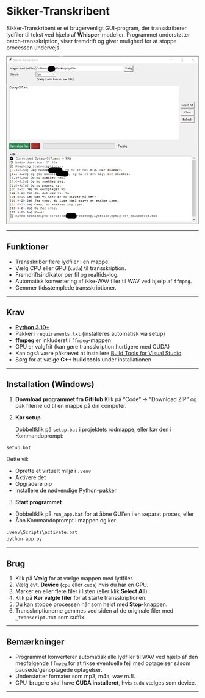 # Sikker-Transkribent

Sikker-Transkribent er et brugervenligt GUI-program, der transskriberer lydfiler til tekst ved hjælp af **Whisper**-modeller. Programmet understøtter batch-transskription, viser fremdrift og giver mulighed for at stoppe processen undervejs.

![GUI eksempel med log](screenshots/GUI.png)


---

## Funktioner

* Transskriber flere lydfiler i en mappe.
* Vælg CPU eller GPU (`cuda`) til transskription.
* Fremdriftsindikator per fil og realtids-log.
* Automatisk konvertering af ikke-WAV filer til WAV ved hjælp af `ffmpeg`.
* Gemmer tidsstemplede transskriptioner.

---

## Krav

* [**Python 3.10+**](https://www.python.org/downloads/)
* Pakker i `requirements.txt` (installeres automatisk via setup)
* **ffmpeg** er inkluderet i `ffmpeg`-mappen
* GPU er valgfrit (kan gøre transskription hurtigere med CUDA)
* Kan også være påkrævet at installere [Build Tools for Visual Studio](https://visualstudio.microsoft.com/visual-cpp-build-tools/)
* Sørg for at vælge **C++ build tools** under installationen

---

## Installation (Windows)

1. **Download programmet fra GitHub**
   Klik på “Code” → “Download ZIP” og pak filerne ud til en mappe på din computer.

2. **Kør setup**

   Dobbeltklik på `setup.bat` i projektets rodmappe, eller kør den i Kommandoprompt:

```bat
setup.bat
```

Dette vil:

* Oprette et virtuelt miljø i `.venv`
* Aktivere det
* Opgradere pip
* Installere de nødvendige Python-pakker

3. **Start programmet**

* Dobbeltklik på `run_app.bat` for at åbne GUI’en i en separat proces, eller
* Åbn Kommandoprompt i mappen og kør:

```bat
.venv\Scripts\activate.bat
python app.py
```

---

## Brug

1. Klik på **Vælg** for at vælge mappen med lydfiler.
2. Vælg evt. **Device** (`cpu` eller `cuda`) hvis du har en GPU.
3. Marker en eller flere filer i listen (eller klik **Select All**).
4. Klik på **Kør valgte filer** for at starte transskriptionen.
5. Du kan stoppe processen når som helst med **Stop**-knappen.
6. Transskriptionerne gemmes ved siden af de originale filer med `_transcript.txt` som suffix.

---

## Bemærkninger

* Programmet konverterer automatisk alle lydfiler til WAV ved hjælp af den medfølgende `ffmpeg` for at fikse eventuelle fejl med optagelser såsom pausede/genoptagede optagelser.
* Understøtter formater som mp3, m4a, wav m.fl.
* GPU-brugere skal have **CUDA installeret**, hvis `cuda` vælges som device.

---

